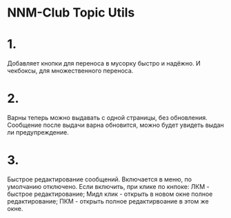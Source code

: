 # NNM-Club Topic Utils

# 1. 
Добавляет кнопки для  переноса в мусорку быстро и надёжно. И чекбоксы, для множественного переноса.

# 2.
Варны теперь можно выдавать с одной страницы, без обновления. Сообщение после выдачи варна обновится, можно будет увидеть выдан ли предупреждение.

# 3.
Быстрое редактирование сообщений. Включается в меню, по умолчанию отключено. Если включить, при клике по кнпоке:
ЛКМ - быстрое редактирование;
Мидл клик - открыть в новом окне полное редактирование;
ПКМ - открыть полное редактирвоание в этом же окне.
